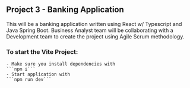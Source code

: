 ## Project 3 - Banking Application

This will be a banking application written using React w/ Typescript and Java Spring Boot. Business Analyst team will be collaborating with a Development team to create the project using Agile Scrum methodology.

### To start the Vite Project:
    - Make sure you install dependencies with 
    ```npm i```
    - Start application with 
    ```npm run dev```
